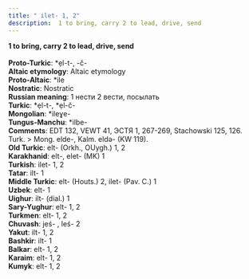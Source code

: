 ```yaml
---
title: " ilet- 1, 2"
description:  1 to bring, carry 2 to lead, drive, send
---
```

<strong> 1 to bring, carry 2 to lead, drive, send</strong><br><br>
<strong>Proto-Turkic</strong>:  *ẹl-t-, -č-<br>
<strong>Altaic etymology</strong>:  Altaic etymology<br>
<strong> Proto-Altaic</strong>:  *ile<br>
<strong>Nostratic</strong>:  Nostratic<br>
<strong>Russian meaning</strong>:  1 нести 2 вести, посылать<br>
<strong>Turkic</strong>:  *ẹl-t-, *ẹl-č-<br>
<strong>Mongolian</strong>:  *ileɣe-<br>
<strong>Tungus-Manchu</strong>:  *ilbe-<br>
<strong>Comments</strong>:  EDT 132, VEWT 41, ЭСТЯ 1, 267-269, Stachowski 125, 126. Turk. > Mong. elde-, Kalm. eldǝ- (KW 119).<br>
<strong>Old Turkic</strong>:  elt- (Orkh., OUygh.) 1, 2<br>
<strong>Karakhanid</strong>:  elt-, elet- (MK) 1<br>
<strong>Turkish</strong>:  ilet- 1, 2<br>
<strong>Tatar</strong>:  ilt- 1<br>
<strong>Middle Turkic</strong>:  elt- (Houts.) 2, ilet- (Pav. C.) 1<br>
<strong>Uzbek</strong>:  elt- 1<br>
<strong>Uighur</strong>:  ilt- (dial.) 1<br>
<strong>Sary-Yughur</strong>:  elt- 1, 2<br>
<strong>Turkmen</strong>:  elt- 1, 2<br>
<strong>Chuvash</strong>:  jeś- , leś- 2<br>
<strong>Yakut</strong>:  ilt- 1, 2<br>
<strong>Bashkir</strong>:  ilt- 1<br>
<strong>Balkar</strong>:  elt- 1, 2<br>
<strong>Karaim</strong>:  elt- 1, 2<br>
<strong>Kumyk</strong>:  elt- 1, 2<br>


